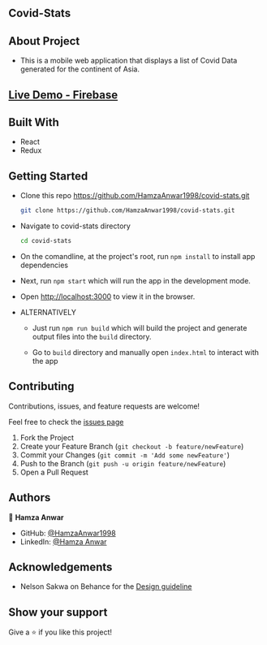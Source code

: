 ## Covid-Stats

## About Project

- This is a mobile web application that displays a list of Covid Data generated for the continent of Asia.

## [Live Demo - Firebase](https://covid-stats-debc3.web.app/)

## Built With

* React
* Redux

## Getting Started

* Clone this repo <https://github.com/HamzaAnwar1998/covid-stats.git>

    ```bash
    git clone https://github.com/HamzaAnwar1998/covid-stats.git
    ```

* Navigate to covid-stats directory

    ```bash
    cd covid-stats
    ```

* On the comandline, at the project's root, run ```npm install``` to install app dependencies

* Next, run ```npm start``` which will run the app in the development mode.

* Open [http://localhost:3000](http://localhost:3000) to view it in the browser.

* ALTERNATIVELY

  * Just run ```npm run build``` which will build the project and generate output files into the ```build``` directory.

  * Go to ```build``` directory and manually open ```index.html``` to interact with the app


## Contributing

Contributions, issues, and feature requests are welcome!

Feel free to check the [issues page](../../issues)

  1. Fork the Project
  2. Create your Feature Branch (`git checkout -b feature/newFeature`)
  3. Commit your Changes (`git commit -m 'Add some newFeature'`)
  4. Push to the Branch (`git push -u origin feature/newFeature`)
  5. Open a Pull Request

## Authors

👤 **Hamza Anwar**

- GitHub: [@HamzaAnwar1998](https://github.com/HamzaAnwar1998/)
- LinkedIn: [@Hamza Anwar](https://www.linkedin.com/in/hamza-anwar75/)

## Acknowledgements

* Nelson Sakwa on Behance for the [Design guideline](https://www.behance.net/sakwadesignstudio)

## Show your support

Give a ⭐️ if you like this project!